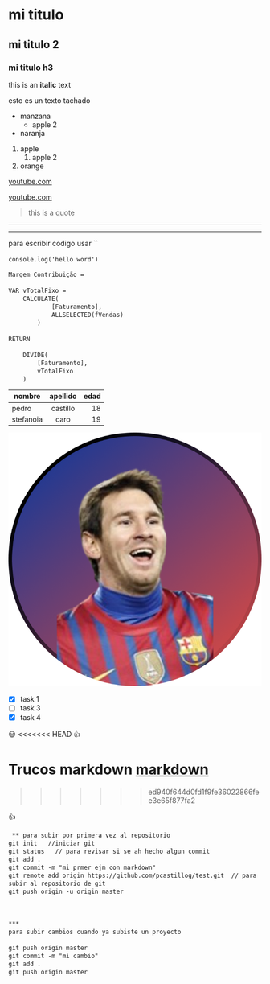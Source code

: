 
 <!-- encabezados -->
# mi titulo
## mi titulo 2
### mi titulo h3
 <!-- esto es un texto negrito -->
this is an **italic** text
 <!-- esto es un texto tachado -->
esto es un ~~texto~~ tachado 

 <!-- UL -->
 * manzana
    * apple 2
 * naranja

 1. apple
    1. apple 2
 2. orange

 <!-- general url -->
 [youtube.com](https://www.youtube.com/c/PowerBITrujillo)

  [youtube.com](https://www.youtube.com/c/PowerBITrujillo "power bi trujillo")

 <!-- general citas -->
  > this is a quote

 <!-- general lineas separadoras -->
  ___

  _ _ _

   <!-- escribir codigo dentro de ``-->para escribir codigo usar  ``

`console.log('hello word')`

```
Margem Contribuição = 

VAR vTotalFixo = 
    CALCULATE(
            [Faturamento],
            ALLSELECTED(fVendas)
        )

RETURN 

    DIVIDE(
        [Faturamento],
        vTotalFixo
    )
```
<!--  para general tablas-->

| nombre    | apellido  | edad  |
|-----------|:---------:|------:|
|pedro      | castillo  |18     |
|stefanoia  | caro      |19     |

![logo](messi.png "messi logo")

<!--  GIT HUB MARKDOWNs-->

* [X] task 1
* [ ] task 3
* [X] task 4 

:smiley:
<<<<<<< HEAD
:+1:

**Trucos markdown**
[markdown]( https://github.com/adam-p/markdown-here/wiki/Markdown-Cheatsheet)
=======
>>>>>>> ed940f644d0fd1f9fe36022866fee3e65f877fa2

:+1:

```
 ** para subir por primera vez al repositorio
git init   //iniciar git
git status   // para revisar si se ah hecho algun commit
git add .
git commit -m "mi prmer ejm con markdown"
git remote add origin https://github.com/pcastillog/test.git  // para subir al repositorio de git
git push origin -u origin master



***
para subir cambios cuando ya subiste un proyecto

git push origin master
git commit -m "mi cambio"
git add .
git push origin master
```



